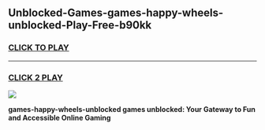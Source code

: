 
## Unblocked-Games-games-happy-wheels-unblocked-Play-Free-b90kk
<h3>
<a href="https://premium76.site?title=games-happy-wheels-unblocked&ref=12A">CLICK TO PLAY</a></h3>
<hr>

<h3>
<a href="https://premium76.site?title=games-happy-wheels-unblocked&ref=12A">CLICK 2 PLAY</a>
  
</h3>

<a href="https://premium76.site?title=games-happy-wheels-unblocked&ref=12A"><img src="https://clearcache.store/games.png"></a>


**games-happy-wheels-unblocked games unblocked: Your Gateway to Fun and Accessible Online Gaming**
